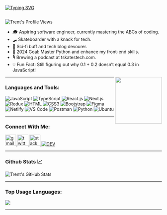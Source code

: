 [![Typing SVG](https://readme-typing-svg.demolab.com?font=Expletus+Sans&size=21&pause=1000&color=FF9111&background=40FFFA00&center=true&random=false&width=435&lines=Howdy.!+I'm+Trent+Henderson+%F0%9F%A7%99%F0%9F%8F%BC%E2%80%8D%E2%99%82%EF%B8%8F;Welcome+to+my+profile.+I'm+new+here+%F0%9F%86%95%E2%9C%94%EF%B8%8F;https%3A%2F%2Fwww.tskatestech.com%2F+%F0%9F%95%B8%EF%B8%8F;Why+don't+eggs+tell+jokes.%3F+%F0%9F%A5%9A;They+might+crack+up!+%F0%9F%90%A3%F0%9F%98%9B)](https://git.io/typing-svg)

<h2 align="left"></h2>

![Trent's Profile Views](https://komarev.com/ghpvc/?username=tredudat&color=brightorange)

- 🎓 Aspiring software engineer, currently mastering the ABCs of coding.
- 🛹 Skateboarder with a knack for tech.
- 📘 Sci-fi buff and tech blog devourer.
- 🎯 2024 Goal: Master Python and enhance my front-end skills.
- 🎙️ Brewing a podcast at tskatestech.com.
- 💡 Fun Fact: Still figuring out why 0.1 + 0.2 doesn’t equal 0.3 in JavaScript!

<img align="right" height="150" src="https://media.giphy.com/media/v1.Y2lkPTc5MGI3NjExNm5tb21kdmlxcjgxZWVxZjJ3ZzRkcXE4am45MDhwcXFmOXBqam1ueSZlcD12MV9pbnRlcm5hbF9naWZfYnlfaWQmY3Q9Zw/d3YIbnTjjxiOCQnK/giphy.gif"  />

---

### Languages and Tools:

![JavaScript](https://img.shields.io/badge/JavaScript-F7DF1E?style=flat-square&logo=javascript&logoColor=black)
![TypeScript](https://img.shields.io/badge/TypeScript-007ACC?style=flat-square&logo=typescript&logoColor=white)
![React.js](https://img.shields.io/badge/React.js-0081CB?style=flat-square&logo=react&logoColor=61DAFB)
![Next.js](https://img.shields.io/badge/Next.js-f7f7f7?style=flat-square&logo=Next.js&logoColor=000000)
![Redux](https://img.shields.io/badge/Redux-black?style=flat-square&logo=Redux&logoColor=764ABC)
![HTML](https://img.shields.io/badge/HTML5-E34F26?style=flat-square&logo=html5&logoColor=white)
![CSS3](https://img.shields.io/badge/CSS3-1572B6?style=flat-square&logo=css3&logoColor=white)
![Bootstrap](https://img.shields.io/badge/Bootstrap-563D7C?style=flat-square&logo=bootstrap&logoColor=white)
![Figma](https://img.shields.io/badge/Figma-f7f7f7?style=flat-square&logo=Figma&logoColor=F24E1E)
![Netlify](https://img.shields.io/badge/Netlify-00C7B7?style=flat-square&logo=netlify&logoColor=white)
![VS Code](https://img.shields.io/badge/VS_Code-007ACC?style=flat-square&logo=visual-studio-code&logoColor=white)
![Postman](https://img.shields.io/badge/Postman-f7f7f7?style=flat-square&logo=Postman&logoColor=FF6C37)
![Python](https://img.shields.io/badge/Python-3776AB?style=flat-square&logo=python&logoColor=white)
![Ubuntu](https://img.shields.io/badge/Ubuntu-E95420?style=flat-square&logo=ubuntu&logoColor=white)


---

### Connect With Me:

<div align="left">
  <a href="trent@tskatestech.com" target="_blank">
    <img src="https://img.shields.io/static/v1?message=Gmail&logo=gmail&label=&color=D14836&logoColor=white&labelColor=&style=for-the-badge" height="35" alt="gmail logo"  />
  </a>
  <a href="https://twitter.com/Trenton_Isiah99" target="_blank">
    <img src="https://img.shields.io/static/v1?message=Twitter&logo=twitter&label=&color=1DA1F2&logoColor=white&labelColor=&style=for-the-badge" height="35" alt="twitter logo"  />
  </a>
  <a href="https://stackoverflow.com/users/21747984/stoked-dobby" target="_blank">
    <img src="https://img.shields.io/static/v1?message=Stackoverflow&logo=stackoverflow&label=&color=FE7A16&logoColor=white&labelColor=&style=for-the-badge" height="35" alt="stackoverflow logo"  />
  </a>
  <a href='https://dev.to/tredudat' target="_blank"><img alt='DEV' src='https://img.shields.io/badge/DEV-100000?style=for-the-badge&logo=DEV&logoColor=white&labelColor=black&color=black'/></a>
</div>

---

### Github Stats 📈

![Trent's GitHub Stats](https://github-readme-stats.vercel.app/api?username=Tredudat&show_icons=true&theme=gruvbox)

<!-- ![GitHub Streak](https://streak-stats.demolab.com?user=Tredudat&theme=gruvbox&border_radius=4.5) -->

---

### Top Usage Languages:

<img align="center" src="https://github-readme-stats.vercel.app/api/top-langs/?username=Tredudat&layout=compact&theme=gruvbox&hide_border=true&&langs_count=8" />

---





